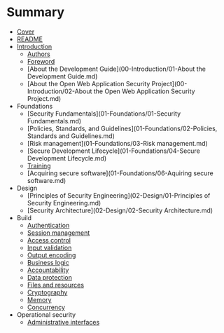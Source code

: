 # Summary

* [Cover](cover.md)
* [README](README.md)
* [Introduction](00-Introduction/Introduction.md)
  * [Authors](00-Introduction/Authors.md)
  * [Foreword](00-Introduction/00-Foreword.md)
  * [About the Development Guide](00-Introduction/01-About the Development Guide.md)
  * [About the Open Web Application Security Project](00-Introduction/02-About the Open Web Application Security Project.md)
* Foundations
  * [Security Fundamentals](01-Foundations/01-Security Fundamentals.md)
  * [Policies, Standards, and Guidelines](01-Foundations/02-Policies, Standards and Guidelines.md)
  * [Risk management](01-Foundations/03-Risk management.md)
  * [Secure Development Lifecycle](01-Foundations/04-Secure Development Lifecycle.md)
  * [Training](01-Foundations/05-Training.md)
  * [Acquiring secure software](01-Foundations/06-Aquiring secure software.md)
* Design
  * [Principles of Security Engineering](02-Design/01-Principles of Security Engineering.md)
  * [Security Architecture](02-Design/02-Security Architecture.md)
* Build
  * [Authentication](03-Build/0x03-Authentication.md)
  * [Session management](03-Build/0x04-SessionManagement.md)
  * [Access control](03-Build/0x05-AccessControl.md)
  * [Input validation](03-Build/0x06-InputValidation.md)
  * [Output encoding](03-Build/0x06-OutputEncoding.md)
  * [Business logic](03-Build/0x07-BusinessLogic.md)
  * [Accountability](03-Build/0x08-Accountability.md)
  * [Data protection](03-Build/0x09-DataProtection.md)
  * [Files and resources](03-Build/0x10-FilesAndResources.md)
  * [Cryptography](03-Build/0x11-Cryptography.md)
  * [Memory](03-Build/0x14-Memory.md)
  * [Concurrency](03-Build/0x15-Concurrency.md)
* Operational security
  * [Administrative interfaces](04-OperationalSecurity/Administrative-Interfaces.md)

